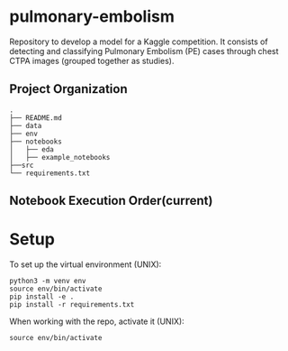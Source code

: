pulmonary-embolism
==============================

Repository to develop a model for a Kaggle competition. It consists of detecting and classifying Pulmonary Embolism (PE) cases through chest CTPA images (grouped together as studies).


Project Organization
------------
```
.
├── README.md
├── data
├── env
├── notebooks
│   ├── eda
│   ├── example_notebooks
├──src
└── requirements.txt

```

Notebook Execution Order(current)
------------

# Setup 

To set up the virtual environment (UNIX): 
```
python3 -m venv env
source env/bin/activate
pip install -e .
pip install -r requirements.txt
```


When working with the repo, activate it (UNIX):
```
source env/bin/activate
```
